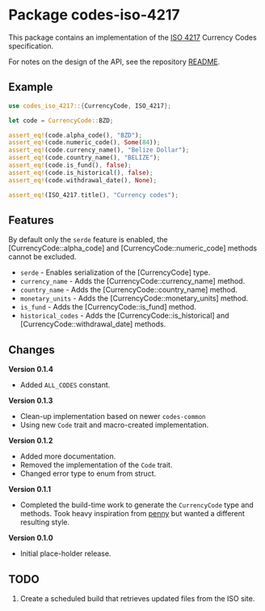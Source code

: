 # Package codes-iso-4217

This package contains an implementation of the
[ISO 4217](https://www.iso.org/iso-4217-currency-codes.html)
Currency Codes specification.

For notes on the design of the API, see the repository 
[README](https://github.com/johnstonskj/rust-codes/blob/main/README.md).

## Example

```rust
use codes_iso_4217::{CurrencyCode, ISO_4217};

let code = CurrencyCode::BZD;

assert_eq!(code.alpha_code(), "BZD");
assert_eq!(code.numeric_code(), Some(84));
assert_eq!(code.currency_name(), "Belize Dollar");
assert_eq!(code.country_name(), "BELIZE");
assert_eq!(code.is_fund(), false);
assert_eq!(code.is_historical(), false);
assert_eq!(code.withdrawal_date(), None);

assert_eq!(ISO_4217.title(), "Currency codes");
```

## Features

By default only the `serde` feature is enabled, the [CurrencyCode::alpha_code] and
[CurrencyCode::numeric_code] methods cannot be excluded.

* `serde` - Enables serialization of the [CurrencyCode] type.
* `currency_name` - Adds the [CurrencyCode::currency_name] method.
* `country_name` - Adds the [CurrencyCode::country_name] method.
* `monetary_units` - Adds the [CurrencyCode::monetary_units] method.
* `is_fund` - Adds the [CurrencyCode::is_fund] method.
* `historical_codes` - Adds the [CurrencyCode::is_historical] and [CurrencyCode::withdrawal_date] methods.

## Changes

**Version 0.1.4**

* Added `ALL_CODES` constant.

**Version 0.1.3**

* Clean-up implementation based on newer `codes-common`
* Using new `Code` trait and macro-created implementation.

**Version 0.1.2**

* Added more documentation.
* Removed the implementation of the `Code` trait.
* Changed error type to enum from struct.

**Version 0.1.1**

* Completed the build-time work to generate the `CurrencyCode` type and
  methods. Took heavy inspiration from
  [penny](https://github.com/bb010g/penny) but wanted a different resulting style.

**Version 0.1.0**

* Initial place-holder release.

## TODO

1. Create a scheduled build that retrieves updated files from the ISO site.

